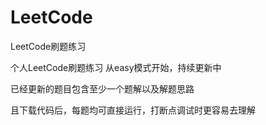 # LeetCode
LeetCode刷题练习

个人LeetCode刷题练习
从easy模式开始，持续更新中

已经更新的题目包含至少一个题解以及解题思路

且下载代码后，每题均可直接运行，打断点调试时更容易去理解

